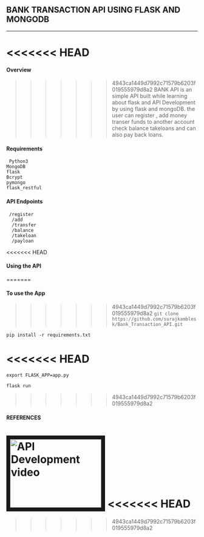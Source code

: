 ## BANK TRANSACTION API USING FLASK AND MONGODB
-------------------------------------------------
<<<<<<< HEAD
=======
#### Overview
>>>>>>> 4943ca1449d7992c71579b6203f019555979d8a2
BANK API is an simple API built while learning about flask and API Development 
by using flask and mongoDB. the user can register , 
add money transer funds to another account check
balance takeloans and can also pay back loans. 


#### Requirements

     Python3
    MongoDB
    flask
    Bcrypt
    pymongo
    flask_restful
  
#### API Endpoints
     /register
      /add
      /transfer 
      /balance 
      /takeloan 
      /payloan 
     
<<<<<<< HEAD
#### Using the API
=======
#### To use the App

>>>>>>> 4943ca1449d7992c71579b6203f019555979d8a2
  `git clone https://github.com/surajkamblesk/Bank_Transaction_API.git`
  
  `pip install -r requirements.txt `
  
<<<<<<< HEAD
=======
  ` export FLASK_APP=app.py `
  
   ` flask run `
  
>>>>>>> 4943ca1449d7992c71579b6203f019555979d8a2
#### REFERENCES
   
  <a href="http://www.youtube.com/watch?feature=player_embedded&v=GMppyAPbLYk
" target="_blank"><img src="http://img.youtube.com/vi/GMppyAPbLYk/0.jpg" 
alt="API Development video" width="240" height="180" border="10" /></a>
<<<<<<< HEAD
=======


>>>>>>> 4943ca1449d7992c71579b6203f019555979d8a2
  
